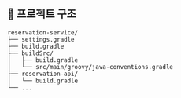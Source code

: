 

## 📂 프로젝트 구조

```plaintext
reservation-service/
├── settings.gradle
├── build.gradle
├── buildSrc/
│   ├── build.gradle
│   └── src/main/groovy/java-conventions.gradle
├── reservation-api/
│   └── build.gradle
└── ...
```

